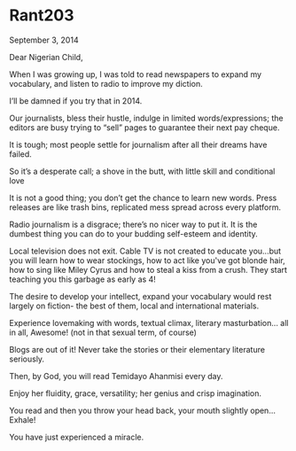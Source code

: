 # Rant203


September 3, 2014

Dear Nigerian Child,

When I was growing up, I was told to read newspapers to expand my vocabulary, and listen to radio to improve my diction.

I’ll be damned if you try that in 2014.

Our journalists, bless their hustle, indulge in limited words/expressions; the editors are busy trying to “sell” pages to guarantee their next pay cheque. 

It is tough; most people settle for journalism after all their dreams have failed.

So it’s a desperate call; a shove in the butt, with little skill and conditional love

It is not a good thing; you don’t get the chance to learn new words. Press releases are like trash bins, replicated mess spread across every platform.

Radio journalism is a disgrace; there’s no nicer way to put it. It is the dumbest thing you can do to your budding self-esteem and identity.

Local television does not exit. Cable TV is not created to educate you...but you will learn how to wear stockings, how to act like you've got blonde hair, how to sing like Miley Cyrus and how to steal a kiss from a crush. They start teaching you this garbage as early as 4!

The desire to develop your intellect, expand your vocabulary would rest largely on fiction- the best of them, local and international materials. 

Experience lovemaking with words, textual climax, literary masturbation… all in all, Awesome! (not in that sexual term, of course)

Blogs are out of it! Never take the stories or their elementary literature seriously.

Then, by God, you will read Temidayo Ahanmisi every day.

Enjoy her fluidity, grace, versatility; her genius and crisp imagination. 

You read and then you throw your head back, your mouth slightly open… Exhale! 

You have just experienced a miracle.